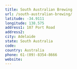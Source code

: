 ```yaml
---
title: South Australian Brewing
url: /south-australian-brewing/
latitude: -34.9111
longitude: 138.575
address1: 107 Port Road
address2: 
city: Adelaide
state: South Australia
code: 
country: Australia
phone: 61-(09)-8354-8666
website: 
---
```


